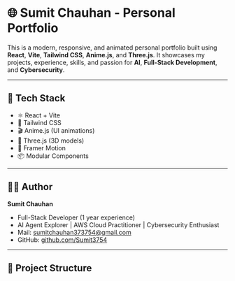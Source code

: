 # 🌐 Sumit Chauhan - Personal Portfolio

This is a modern, responsive, and animated personal portfolio built using **React**, **Vite**, **Tailwind CSS**, **Anime.js**, and **Three.js**. It showcases my projects, experience, skills, and passion for **AI**, **Full-Stack Development**, and **Cybersecurity**.

---

## 🚀 Tech Stack

- ⚛️ React + Vite
- 🎨 Tailwind CSS
- 🎬 Anime.js (UI animations)
- 🌌 Three.js (3D models)
- 🧠 Framer Motion
- 📦 Modular Components

---

## 🧑‍💻 Author

**Sumit Chauhan**

- Full-Stack Developer (1 year experience)
- AI Agent Explorer | AWS Cloud Practitioner | Cybersecurity Enthusiast  
- Mail: [sumitchauhan373754@gmail.com](mailto:sumitchauhan373754@gmail.com)  
- GitHub: [github.com/Sumit3754](https://github.com/Sumit3754)

---

## 📁 Project Structure

